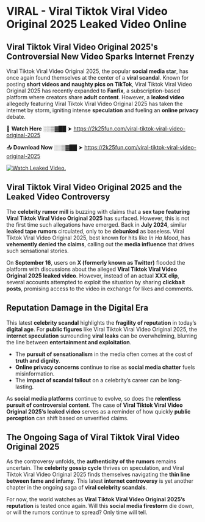 # VIRAL - Viral Tiktok Viral Video Original 2025 Leaked Video Online

## **Viral Tiktok Viral Video Original 2025's Controversial New Video Sparks Internet Frenzy**  

Viral Tiktok Viral Video Original 2025, the popular **social media star**, has once again found themselves at the center of a **viral scandal**. Known for posting **short videos and naughty pics on TikTok**, Viral Tiktok Viral Video Original 2025 has recently expanded to **Fanfix**, a subscription-based platform where creators share **adult content**. However, a **leaked video** allegedly featuring Viral Tiktok Viral Video Original 2025 has taken the internet by storm, igniting intense **speculation** and fueling an **online privacy** debate.  

🔴 **Watch Here** ░░▒▓██ ➤ https://2k25fun.com/viral-tiktok-viral-video-original-2025  

📥 **Download Now** ░░▒▓██ ➤ https://2k25fun.com/viral-tiktok-viral-video-original-2025  

[![Watch Leaked Video.](https://miro.medium.com/v2/resize:fit:828/format:webp/1*cilzJN44JGOrTw9NJCrNHA.gif "Watch Leaked Video")](https://2k25fun.com/viral-tiktok-viral-video-original-2025)

## **Viral Tiktok Viral Video Original 2025 and the Leaked Video Controversy**  

The **celebrity rumor mill** is buzzing with claims that a **sex tape featuring Viral Tiktok Viral Video Original 2025** has surfaced. However, this is not the first time such allegations have emerged. Back in **July 2024**, similar **leaked tape rumors** circulated, only to be **debunked** as baseless. Viral Tiktok Viral Video Original 2025, best known for hits like *In Ha Mood*, has **vehemently denied the claims**, calling out the **media influence** that drives such sensational stories.  

On **September 16**, users on **X (formerly known as Twitter)** flooded the platform with discussions about the alleged **Viral Tiktok Viral Video Original 2025 leaked video**. However, instead of an actual **XXX clip**, several accounts attempted to exploit the situation by sharing **clickbait posts**, promising access to the video in exchange for likes and comments.  

## **Reputation Damage in the Digital Era**  

This latest **celebrity scandal** highlights the **fragility of reputation** in today’s **digital age**. For **public figures** like Viral Tiktok Viral Video Original 2025, the **internet speculation** surrounding **viral leaks** can be overwhelming, blurring the line between **entertainment and exploitation**.  

- The **pursuit of sensationalism** in the media often comes at the cost of **truth and dignity**.  
- **Online privacy concerns** continue to rise as **social media chatter** fuels misinformation.  
- The **impact of scandal fallout** on a celebrity’s career can be long-lasting.  

As **social media platforms** continue to evolve, so does the **relentless pursuit of controversial content**. The case of **Viral Tiktok Viral Video Original 2025’s leaked video** serves as a reminder of how quickly **public perception** can shift based on unverified claims.  

## **The Ongoing Saga of Viral Tiktok Viral Video Original 2025**  

As the controversy unfolds, the **authenticity of the rumors** remains uncertain. The **celebrity gossip cycle** thrives on speculation, and Viral Tiktok Viral Video Original 2025 finds themselves navigating the **thin line between fame and infamy**. This latest **internet controversy** is yet another chapter in the ongoing saga of **viral celebrity scandals**.  

For now, the world watches as **Viral Tiktok Viral Video Original 2025’s reputation** is tested once again. Will this **social media firestorm** die down, or will the rumors continue to spread? Only time will tell.